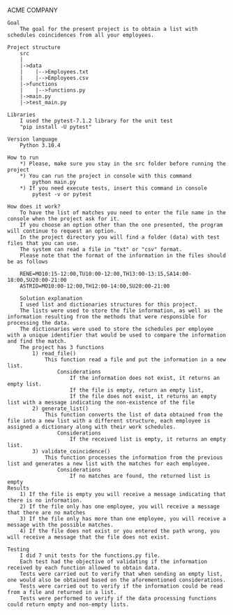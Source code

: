 ACME COMPANY

    Goal
        The goal for the present project is to obtain a list with schedules coincidences from all your employees.

    Project structure
        src
        |
        |->data
        |    |-->Employees.txt
        |    |-->Employees.csv
        |->functions
        |    |-->functions.py
        |->main.py
        |->test_main.py

    Libraries
        I used the pytest-7.1.2 library for the unit test
        "pip install -U pytest"

    Version language
        Python 3.10.4

    How to run
        *) Please, make sure you stay in the src folder before running the project
        *) You can run the project in console with this command
            python main.py
        *) If you need execute tests, insert this command in console
            pytest -v or pytest

    How does it work?
        To have the list of matches you need to enter the file name in the console when the project ask for it.
        If you choose an option other than the one presented, the program will continue to request an option.
        In the project directory you will find a folder (data) with test files that you can use.
        The system can read a file in "txt" or "csv" format. 
        Please note that the format of the information in the files should be as follows
        
        RENE=MO10:15-12:00,TU10:00-12:00,TH13:00-13:15,SA14:00-18:00,SU20:00-21:00
        ASTRID=MO10:00-12:00,TH12:00-14:00,SU20:00-21:00
        
        Solution explanation
        I used list and dictionaries structures for this project. 
        The lists were used to store the file information, as well as the information resulting from the methods that were responsible for processing the data.
        The dictionaries were used to store the schedules per employee with a unique identifier that would be used to compare the information and find the match.
        The project has 3 functions
            1) read_file()
                This function read a file and put the information in a new list.
                    Considerations
                        If the information does not exist, it returns an empty list.
                        If the file is empty, return an empty list,
                        If the file does not exist, it returns an empty list with a message indicating the non-existence of the file
            2) generate_list()
                This function converts the list of data obtained from the file into a new list with a different structure, each employee is assigned a dictionary along with their work schedules.
                    Considerations
                        If the received list is empty, it returns an empty list.
            3) validate_coincidence()
                This function processes the information from the previous list and generates a new list with the matches for each employee.
                    Considerations
                        If no matches are found, the returned list is empty
    Results
        1) If the file is empty you will receive a message indicating that there is no information.
        2) If the file only has one employee, you will receive a message that there are no matches
        3) If the file only has more than one employee, you will receive a message with the possible matches.
        4) If the file does not exist or you entered the path wrong, you will receive a message that the file does not exist.

    Testing
        I did 7 unit tests for the functions.py file.
        Each test had the objective of validating if the information received by each function allowed to obtain data.
        Tests were carried out to verify that when sending an empty list, one would also be obtained based on the aforementioned considerations.
        Tests were carried out to verify if the information could be read from a file and returned in a list.
        Tests were performed to verify if the data processing functions could return empty and non-empty lists.
